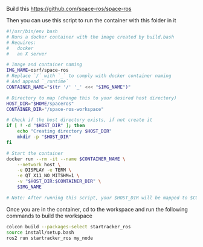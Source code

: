 Build this
https://github.com/space-ros/space-ros

Then you can use this script to run the container with this folder in it

```bash
#!/usr/bin/env bash
# Runs a docker container with the image created by build.bash
# Requires:
#   docker
#   an X server

# Image and container naming
IMG_NAME=osrf/space-ros
# Replace `/` with `_` to comply with docker container naming
# And append `_runtime`
CONTAINER_NAME="$(tr '/' '_' <<< "$IMG_NAME")"

# Directory to map (change this to your desired host directory)
HOST_DIR="$HOME/spaceros"
CONTAINER_DIR="/space-ros-workspace"

# Check if the host directory exists, if not create it
if [ ! -d "$HOST_DIR" ]; then
    echo "Creating directory $HOST_DIR"
    mkdir -p "$HOST_DIR"
fi

# Start the container
docker run --rm -it --name $CONTAINER_NAME \
    --network host \
    -e DISPLAY -e TERM \
    -e QT_X11_NO_MITSHM=1 \
    -v "$HOST_DIR:$CONTAINER_DIR" \
    $IMG_NAME

# Note: After running this script, your $HOST_DIR will be mapped to $CONTAINER_DIR in the Docker container
```

Once you are in the container, cd to the workspace and run the following commands to build the workspace

```bash
colcon build --packages-select startracker_ros
source install/setup.bash
ros2 run startracker_ros my_node
```

